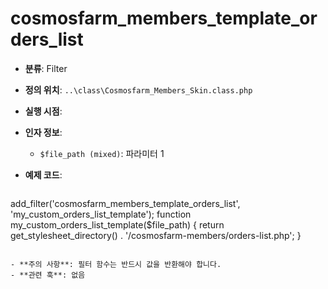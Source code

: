# cosmosfarm_members_template_orders_list

- **분류**: Filter
- **정의 위치**: `..\class\Cosmosfarm_Members_Skin.class.php`
- **실행 시점**: 
- **인자 정보**:
  - `$file_path (mixed)`: 파라미터 1
- **예제 코드**:

  ```php
add_filter('cosmosfarm_members_template_orders_list', 'my_custom_orders_list_template');
    function my_custom_orders_list_template($file_path) {
        return get_stylesheet_directory() . '/cosmosfarm-members/orders-list.php';
    }
  ```

- **주의 사항**: 필터 함수는 반드시 값을 반환해야 합니다.
- **관련 훅**: 없음
